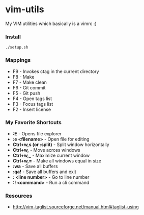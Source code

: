 # vim-utils
My VIM utilities which basically is a vimrc :)

### Install 

    ./setup.sh

### Mappings
*   F9  - Invokes ctag in the current directory
*   F8  - Make
*   F7  - Make clean
*   F6  - Git commit
*   F5  - Git push
*   F4  - Open tags list
*   F3  - Focus tags list
*   F2  - Insert license

### My Favorite Shortcuts
*   **:E**                          - Opens file explorer
*   **:e \<filename\>**             - Open file for editing
*   **Ctrl+w,s (or :split)**        - Split window horizontally
*   **Ctrl+w,<arrows>**             - Move across windows
*   **Ctrl+w,\_**                    - Maximize current window
*   **Ctrl+w,=**                    - Make all windows equal in size
*   **:wa**                         - Save all buffers
*   **:qa!**                        - Save all buffers and exit
*   **: \<line number\>**           - Go to line number
*   **:! \<command\>**                - Run a cli command

### Resources
*   http://vim-taglist.sourceforge.net/manual.html#taglist-using
